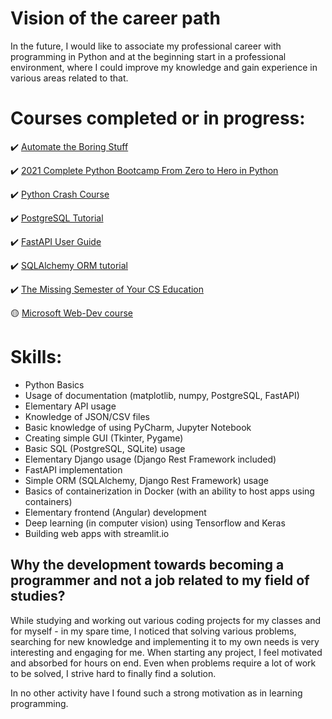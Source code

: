 # Vision of the career path

In the future, I would like to associate my professional career with programming in Python and at the beginning start in
a professional environment, where I could improve my knowledge and gain experience in various areas related to that.

# Courses completed or in progress:

✔️ [Automate the Boring Stuff](https://automatetheboringstuff.com/)

✔️ [2021 Complete Python Bootcamp From Zero to Hero in Python](https://www.udemy.com/course/complete-python-bootcamp/)

✔️ [Python Crash Course](https://nostarch.com/pythoncrashcourse2e)

✔️ [PostgreSQL Tutorial](https://www.postgresqltutorial.com/)

✔️ [FastAPI User Guide](https://fastapi.tiangolo.com/tutorial/)

✔️ [SQLAlchemy ORM tutorial](https://docs.sqlalchemy.org/en/14/orm/tutorial.html)

✔️ [The Missing Semester of Your CS Education](https://missing.csail.mit.edu/)

🟡 [Microsoft Web-Dev course](https://github.com/microsoft/Web-Dev-For-Beginners)

<!-- ✔️ 🟡 -->

# Skills:

- Python Basics
- Usage of documentation (matplotlib, numpy, PostgreSQL, FastAPI)
- Elementary API usage
- Knowledge of JSON/CSV files
- Basic knowledge of using PyCharm, Jupyter Notebook
- Creating simple GUI (Tkinter, Pygame)
- Basic SQL (PostgreSQL, SQLite) usage
- Elementary Django usage (Django Rest Framework included)
- FastAPI implementation
- Simple ORM (SQLAlchemy, Django Rest Framework) usage
- Basics of containerization in Docker (with an ability to host apps using containers)
- Elementary frontend (Angular) development
- Deep learning (in computer vision) using Tensorflow and Keras 
- Building web apps with streamlit.io

## Why the development towards becoming a programmer and not a job related to my field of studies?

While studying and working out various coding projects for my classes and for myself - in my spare time, I noticed that solving
various problems, searching for new knowledge and implementing it to my own needs is very interesting and engaging for
me. When starting any project, I feel motivated and absorbed for hours on end. Even when problems require a lot of work
to be solved, I strive hard to finally find a solution.

In no other activity have I found such a strong motivation as in learning programming. 

